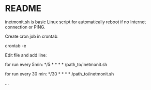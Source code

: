 # README
inetmonit.sh is basic Linux script for automatically reboot if no Internet connection or PING.

Create cron job in crontab:

crontab -e

Edit file and add line: 

for run every 5min:
*/5 * * * * /path_to/inetmonit.sh

for run every 30 min:
*/30 * * * * /path_to/inetmonit.sh

...


